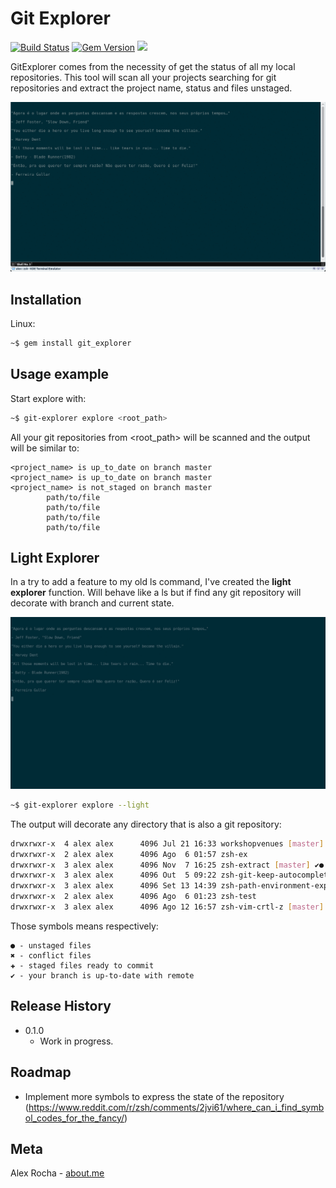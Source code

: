 # Git Explorer

[![Build Status](https://travis-ci.org/alexrochas/git-explorer.svg?branch=master)](https://travis-ci.org/alexrochas/git-explorer)
[![Gem Version](https://badge.fury.io/rb/git_explorer.svg)](https://badge.fury.io/rb/git_explorer)
![](http://ruby-gem-downloads-badge.herokuapp.com/git_explorer)


GitExplorer comes from the necessity of get the status of all my local repositories. This tool will scan all your projects searching for git repositories and extract the project name, status and files unstaged.

![demo](demo.gif)

## Installation

Linux:

```sh
~$ gem install git_explorer
```

## Usage example

Start explore with:
```bash
~$ git-explorer explore <root_path>
```

All your git repositories from <root_path> will be scanned and the output will be similar to:
```
<project_name> is up_to_date on branch master
<project_name> is up_to_date on branch master
<project_name> is not_staged on branch master
        path/to/file
        path/to/file
        path/to/file
        path/to/file
```


## Light Explorer

In a try to add a feature to my old ls command, I've created the **light explorer** function. Will behave like a ls but if find any git repository will decorate with branch and current state.

![light demo](light_demo.gif)

```bash
~$ git-explorer explore --light
```

The output will decorate any directory that is also a git repository:

```bash
drwxrwxr-x  4 alex alex      4096 Jul 21 16:33 workshopvenues [master] ✖
drwxrwxr-x  2 alex alex      4096 Ago  6 01:57 zsh-ex
drwxrwxr-x  3 alex alex      4096 Nov  7 16:25 zsh-extract [master] ✔●
drwxrwxr-x  3 alex alex      4096 Out  5 09:22 zsh-git-keep-autocomplete [master] ✔
drwxrwxr-x  3 alex alex      4096 Set 13 14:39 zsh-path-environment-explorer [master] ✔
drwxrwxr-x  2 alex alex      4096 Ago  6 01:23 zsh-test
drwxrwxr-x  3 alex alex      4096 Ago 12 16:57 zsh-vim-crtl-z [master] ✔✚
```

Those symbols means respectively:

```
● - unstaged files
✖ - conflict files
✚ - staged files ready to commit
✔ - your branch is up-to-date with remote
```

## Release History

* 0.1.0
    * Work in progress.

## Roadmap

* Implement more symbols to express the state of the repository (https://www.reddit.com/r/zsh/comments/2jvi61/where_can_i_find_symbol_codes_for_the_fancy/)

## Meta

Alex Rocha - [about.me](http://about.me/alex.rochas)


